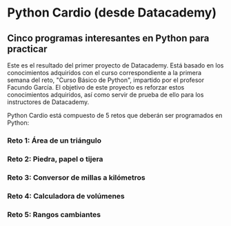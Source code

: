 # Python Cardio (desde Datacademy)
## Cinco programas interesantes en Python para practicar

Este es el resultado del primer proyecto de Datacademy.
Está basado en los conocimientos adquiridos con el curso correspondiente a la primera semana del reto, "Curso Básico de Python", impartido por el profesor Facundo García.
El objetivo de este proyecto es reforzar estos conocimientos adquiridos, así como servir de prueba de ello para los instructores de Datacademy.

Python Cardio está compuesto de 5 retos que deberán ser programados en Python:
### Reto 1: Área de un triángulo
### Reto 2: Piedra, papel o tijera
### Reto 3: Conversor de millas a kilómetros
### Reto 4: Calculadora de volúmenes
### Reto 5: Rangos cambiantes
